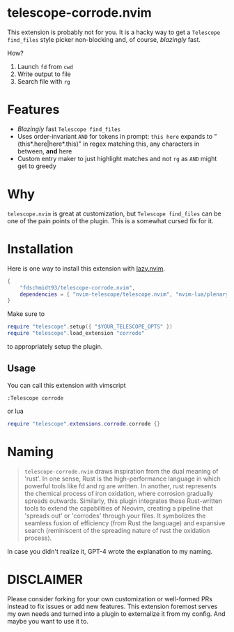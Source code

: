 # telescope-corrode.nvim

This extension is probably not for you. It is a hacky way to get a `Telescope find_files` style picker non-blocking and, of course, _blazingly_ fast.

How?

1. Launch `fd` from `cwd`
2. Write output to file
3. Search file with `rg`

# Features

- _Blazingly_ fast `Telescope find_files`
- Uses order-invariant `AND` for tokens in prompt: `this here` expands to "(this*.here|here*.this)" in regex matching this, any characters in between, __and__ here
- Custom entry maker to just highlight matches and not `rg` as `AND` might get to greedy

# Why

`telescope.nvim` is great at customization, but `Telescope find_files` can be one of the pain points of the plugin. This is a somewhat cursed fix for it.

# Installation

Here is one way to install this extension with [lazy.nvim](https://github.com/folke/lazy.nvim).

```lua
{
    "fdschmidt93/telescope-corrode.nvim",
    dependencies = { "nvim-telescope/telescope.nvim", "nvim-lua/plenary.nvim" }
}
```

Make sure to

```lua
require "telescope".setup({ "$YOUR_TELESCOPE_OPTS" })
require "telescope".load_extension "corrode"
```

to appropriately setup the plugin.

## Usage

You can call this extension with vimscript

```vim
:Telescope corrode
```

or lua

```lua
require "telescope".extensions.corrode.corrode {}
```

# Naming

> `telescope-corrode.nvim` draws inspiration from the dual meaning of 'rust'. In one sense, Rust is the high-performance language in which powerful tools like fd and rg are written. In another, rust represents the chemical process of iron oxidation, where corrosion gradually spreads outwards. Similarly, this plugin integrates these Rust-written tools to extend the capabilities of Neovim, creating a pipeline that 'spreads out' or 'corrodes' through your files. It symbolizes the seamless fusion of efficiency (from Rust the language) and expansive search (reminiscent of the spreading nature of rust the oxidation process).

In case you didn't realize it, GPT-4 wrote the explanation to my naming. 

# DISCLAIMER

Please consider forking for your own customization or well-formed PRs instead to fix issues or add new features. This extension foremost serves my own needs and turned into a plugin to externalize it from my config. And maybe you want to use it to.


